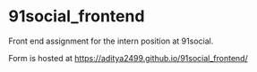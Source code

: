 # 91social_frontend

Front end assignment for the intern position at 91social.

Form is hosted at  https://aditya2499.github.io/91social_frontend/
